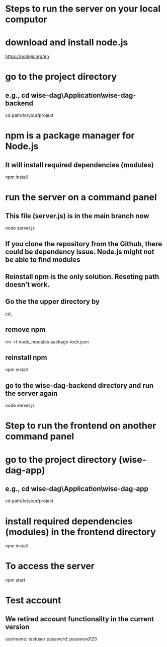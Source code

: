# Steps to run the server on your local computor

# download and install node.js
https://nodejs.org/en

# go to the project directory
## e.g., cd wise-dag\Application\wise-dag-backend
cd path/to/your/project

# npm is a package manager for Node.js
## It will install required dependencies (modules)

npm install

# run the server on a command panel
## This file (server.js) is in the main branch now
node server.js
## If you clone the repository from the Github, there could be dependency issue. Node.js might not be able to find modules
## Reinstall npm is the only solution. Reseting path doesn't work.
## Go the the upper directory by
cd..
## remove npm
rm -rf node_modules package-lock.json
## reinstall npm
npm install
## go to the wise-dag-backend directory and run the server again
node server.js








# Step to run the frontend on another command panel

# go to the project directory (wise-dag-app)
## e.g., cd wise-dag\Application\wise-dag-app
cd path/to/your/project

# install required dependencies (modules) in the frontend directory
npm install

# To access the server
npm start

# Test account
## We retired account functionality in the current version
username: testuser
password: password123
